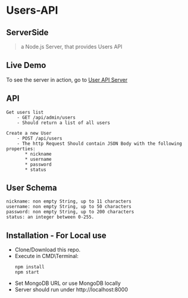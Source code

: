 # Users-API

## ServerSide

> a Node.js Server, that provides Users API

## Live Demo
To see the server in action, go to [User API Server](https://users2.herokuapp.com/)

## API

```
Get users list
    - GET /api/admin/users
    - Should return a list of all users
```


```
Create a new User
    - POST /api/users
    - The http Request Should contain JSON Body with the following properties:
       * nickname
       * username
       * password
       * status
```

## User Schema
    nickname: non empty String, up to 11 characters
    username: non empty String, up to 50 characters
    password: non empty String, up to 200 characters
    status: an integer between 0-255.


## Installation - For Local use

  * Clone/Download this repo.
  * Execute in CMD\Terminal:
    ```
    npm install
    npm start
    ``` 
  * Set MongoDB URL or use MongoDB locally
  * Server should run under http://localhost:8000


